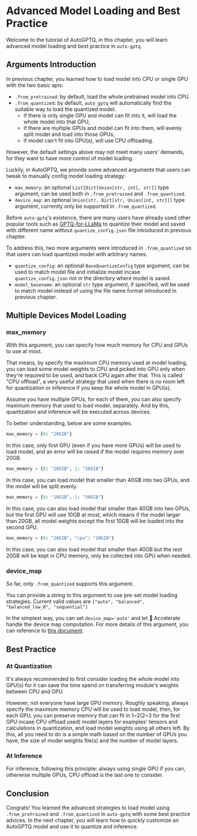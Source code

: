 # Advanced Model Loading and Best Practice
Welcome to the tutorial of AutoGPTQ, in this chapter, you will learn advanced model loading and best practice in `auto-gptq`.

## Arguments Introduction
In previous chapter, you learned how to load model into CPU or single GPU with the two basic apis:
- `.from_pretrained`: by default, load the whole pretrained model into CPU.
- `.from_quantized`: by default, `auto_gptq` will automatically find the suitable way to load the quantized model.
  - if there is only single GPU and model can fit into it, will load the whole model into that GPU;
  - if there are multiple GPUs and model can fit into them, will evenly split model and load into those GPUs;
  - if model can't fit into GPU(s), will use CPU offloading.

However, the default settings above may not meet many users' demands, for they want to have more control of model loading.

Luckily, in AutoGPTQ, we provide some advanced arguments that users can tweak to manually config model loading strategy:
- `max_memory`: an optional `List[Dict[Union[str, int], str]]` type argument, can be used both in `.from_pretrained` and `.from_quantized`.
- `device_map`: an optional `Union[str, Dict[str, Union[int, str]]]` type argument, currently only be supported in `.from_quantized`.

Before `auto-gptq`'s existence, there are many users have already used other popular tools such as [GPTQ-for-LLaMa](https://github.com/qwopqwop200/GPTQ-for-LLaMa) to quantize their model and saved with different name without `quantize_config.json` file introduced in previous chapter.

To address this, two more arguments were introduced in `.from_quantized` so that users can load quantized model with arbitrary names.
- `quantize_config`: an optional `BaseQuantizeConfig` type argument, can be used to match model file and initialize model incase `quantize_config.json` not in the directory where model is saved.
- `model_basename`: an optional `str` type argument, if specified, will be used to match model instead of using the file name format introduced in previous chapter.

## Multiple Devices Model Loading

### max_memory
With this argument, you can specify how much memory for CPU and GPUs to use at most.

That means, by specify the maximum CPU memory used at model loading, you can load some model weights to CPU and picked into GPU only when they're required to be used, and back CPU again after that. This is called "CPU offload", a very useful strategy that used when there is no room left for quantization or inference if you keep the whole model in GPU(s).

Assume you have multiple GPUs, for each of them, you can also specify maximum memory that used to load model, separately. And by this, quantization and inference will be executed across devices.

To better understanding, below are some examples.

```python
max_memory = {0: "20GIB"}
```
In this case, only first GPU (even if you have more GPUs) will be used to load model, and an error will be raised if the model requires memory over 20GB.

```python
max_memory = {0: "20GIB", 1: "20GIB"}
```
In this case, you can load model that smaller than 40GB into two GPUs, and the model will be split evenly.

```python
max_memory = {0: "10GIB", 1: "30GIB"}
```
In this case, you can also load model that smaller than 40GB into two GPUs, but the first GPU will use 10GB at most, which means if the model larger than 20GB, all model weights except the first 10GB will be loaded into the second GPU.

```python
max_memory = {0: "20GIB", "cpu": "20GIB"}
```
In this case, you can also load model that smaller than 40GB but the rest 20GB will be kept in CPU memory, only be collected into GPU when needed.

### device_map
So far, only `.from_quantized` supports this argument. 

You can provide a string to this argument to use pre-set model loading strategies. Current valid values are `["auto", "balanced", "balanced_low_0", "sequential"]`

In the simplest way, you can set `device_map='auto'` and let 🤗 Accelerate handle the device map computation. For more details of this argument, you can reference to [this document](https://huggingface.co/docs/accelerate/main/en/usage_guides/big_modeling#designing-a-device-map).

## Best Practice

### At Quantization
It's always recommended to first consider loading the whole model into GPU(s) for it can save the time spend on transferring module's weights between CPU and GPU.

However, not everyone have large GPU memory. Roughly speaking, always specify the maximum memory CPU will be used to load model, then, for each GPU, you can preserve memory that can fit in 1\~2(2\~3 for the first GPU incase CPU offload used) model layers for examples' tensors and calculations in quantization, and load model weights using all others left. By this, all you need to do is a simple math based on the number of GPUs you have, the size of model weights file(s) and the number of model layers.

### At Inference
For inference, following this principle: always using single GPU if you can, otherwise multiple GPUs, CPU offload is the last one to consider.

## Conclusion
Congrats! You learned the advanced strategies to load model using `.from_pretrained` and `.from_quantized` in `auto-gptq` with some best practice advices. In the next chapter, you will learn how to quickly customize an AutoGPTQ model and use it to quantize and inference.
